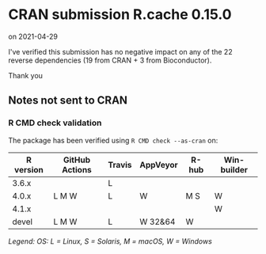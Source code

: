 # CRAN submission R.cache 0.15.0

on 2021-04-29

I've verified this submission has no negative impact on any of the 22 reverse dependencies (19 from CRAN + 3 from Bioconductor).

Thank you


## Notes not sent to CRAN

### R CMD check validation

The package has been verified using `R CMD check --as-cran` on:

| R version | GitHub Actions | Travis | AppVeyor | R-hub   | Win-builder |
| --------- | -------------- | ------ | -------- | ------- | ----------- |
| 3.6.x     |                | L      |          |         |             |
| 4.0.x     | L M W          | L      | W        |   M   S | W           |
| 4.1.x     |                |        |          |         | W           |
| devel     | L M W          | L      | W 32&64  |     W   |             |

*Legend: OS: L = Linux, S = Solaris, M = macOS, W = Windows*

